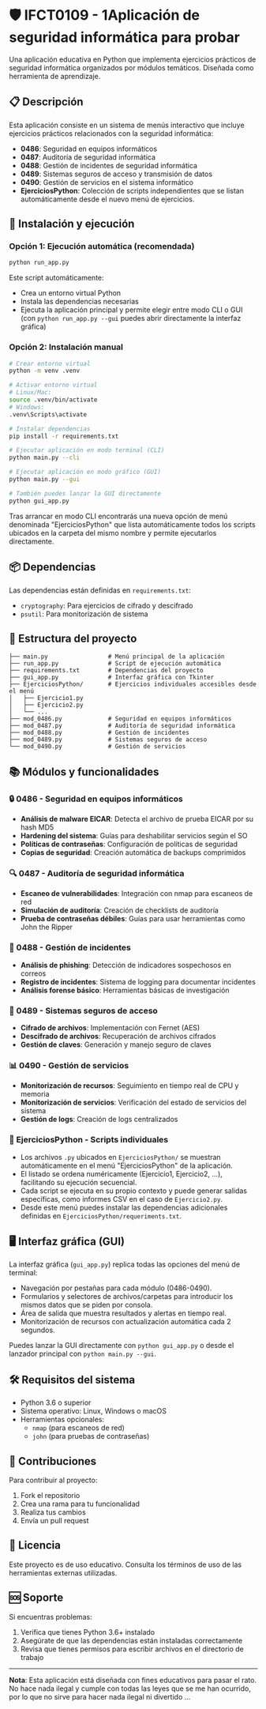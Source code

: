 # 🛡️ IFCT0109 - 1Aplicación de seguridad informática para probar

Una aplicación educativa en Python que implementa ejercicios prácticos de seguridad informática organizados por módulos temáticos. Diseñada como herramienta de aprendizaje.

## 📋 Descripción

Esta aplicación consiste en un sistema de menús interactivo que incluye ejercicios prácticos relacionados con la seguridad informática:

- **0486**: Seguridad en equipos informáticos
- **0487**: Auditoría de seguridad informática  
- **0488**: Gestión de incidentes de seguridad informática
- **0489**: Sistemas seguros de acceso y transmisión de datos
- **0490**: Gestión de servicios en el sistema informático
- **EjerciciosPython**: Colección de scripts independientes que se listan automáticamente desde el nuevo menú de ejercicios.

## 🚀 Instalación y ejecución

### Opción 1: Ejecución automática (recomendada)
```bash
python run_app.py
```
Este script automáticamente:
- Crea un entorno virtual Python
- Instala las dependencias necesarias
- Ejecuta la aplicación principal y permite elegir entre modo CLI o GUI (con `python run_app.py --gui` puedes abrir directamente la interfaz gráfica)

### Opción 2: Instalación manual
```bash
# Crear entorno virtual
python -m venv .venv

# Activar entorno virtual
# Linux/Mac:
source .venv/bin/activate
# Windows:
.venv\Scripts\activate

# Instalar dependencias
pip install -r requirements.txt

# Ejecutar aplicación en modo terminal (CLI)
python main.py --cli

# Ejecutar aplicación en modo gráfico (GUI)
python main.py --gui

# También puedes lanzar la GUI directamente
python gui_app.py
```

Tras arrancar en modo CLI encontrarás una nueva opción de menú denominada "EjerciciosPython" que lista automáticamente todos los scripts ubicados en la carpeta del mismo nombre y permite ejecutarlos directamente.

## 📦 Dependencias

Las dependencias están definidas en `requirements.txt`:
- `cryptography`: Para ejercicios de cifrado y descifrado
- `psutil`: Para monitorización de sistema

## 🔧 Estructura del proyecto

```
├── main.py                 # Menú principal de la aplicación
├── run_app.py              # Script de ejecución automática
├── requirements.txt        # Dependencias del proyecto
├── gui_app.py              # Interfaz gráfica con Tkinter
├── EjerciciosPython/       # Ejercicios individuales accesibles desde el menú
│   ├── Ejercicio1.py
│   ├── Ejercicio2.py
│   └── ...
├── mod_0486.py             # Seguridad en equipos informáticos
├── mod_0487.py             # Auditoría de seguridad informática
├── mod_0488.py             # Gestión de incidentes
├── mod_0489.py             # Sistemas seguros de acceso
└── mod_0490.py             # Gestión de servicios
```

## 📚 Módulos y funcionalidades

### 🔒 0486 - Seguridad en equipos informáticos
- **Análisis de malware EICAR**: Detecta el archivo de prueba EICAR por su hash MD5
- **Hardening del sistema**: Guías para deshabilitar servicios según el SO
- **Políticas de contraseñas**: Configuración de políticas de seguridad
- **Copias de seguridad**: Creación automática de backups comprimidos

### 🔍 0487 - Auditoría de seguridad informática
- **Escaneo de vulnerabilidades**: Integración con nmap para escaneos de red
- **Simulación de auditoría**: Creación de checklists de auditoría
- **Prueba de contraseñas débiles**: Guías para usar herramientas como John the Ripper

### 🚨 0488 - Gestión de incidentes
- **Análisis de phishing**: Detección de indicadores sospechosos en correos
- **Registro de incidentes**: Sistema de logging para documentar incidentes
- **Análisis forense básico**: Herramientas básicas de investigación

### 🔐 0489 - Sistemas seguros de acceso
- **Cifrado de archivos**: Implementación con Fernet (AES)
- **Descifrado de archivos**: Recuperación de archivos cifrados
- **Gestión de claves**: Generación y manejo seguro de claves

### 📊 0490 - Gestión de servicios
- **Monitorización de recursos**: Seguimiento en tiempo real de CPU y memoria
- **Monitorización de servicios**: Verificación del estado de servicios del sistema
- **Gestión de logs**: Creación de logs centralizados

### 🧪 EjerciciosPython - Scripts individuales
- Los archivos `.py` ubicados en `EjerciciosPython/` se muestran automáticamente en el menú "EjerciciosPython" de la aplicación.
- El listado se ordena numéricamente (Ejercicio1, Ejercicio2, ...), facilitando su ejecución secuencial.
- Cada script se ejecuta en su propio contexto y puede generar salidas específicas, como informes CSV en el caso de `Ejercicio2.py`.
- Desde este menú puedes instalar las dependencias adicionales definidas en `EjerciciosPython/requeriments.txt`.

## 🖥️ Interfaz gráfica (GUI)

La interfaz gráfica (`gui_app.py`) replica todas las opciones del menú de terminal:
- Navegación por pestañas para cada módulo (0486-0490).
- Formularios y selectores de archivos/carpetas para introducir los mismos datos que se piden por consola.
- Área de salida que muestra resultados y alertas en tiempo real.
- Monitorización de recursos con actualización automática cada 2 segundos.

Puedes lanzar la GUI directamente con `python gui_app.py` o desde el lanzador principal con `python main.py --gui`.


## 🛠️ Requisitos del sistema

- Python 3.6 o superior
- Sistema operativo: Linux, Windows o macOS
- Herramientas opcionales:
  - `nmap` (para escaneos de red)
  - `john` (para pruebas de contraseñas)

## 🤝 Contribuciones

Para contribuir al proyecto:
1. Fork el repositorio
2. Crea una rama para tu funcionalidad
3. Realiza tus cambios
4. Envía un pull request

## 📄 Licencia

Este proyecto es de uso educativo. Consulta los términos de uso de las herramientas externas utilizadas.

## 🆘 Soporte

Si encuentras problemas:
1. Verifica que tienes Python 3.6+ instalado
2. Asegúrate de que las dependencias están instaladas correctamente
3. Revisa que tienes permisos para escribir archivos en el directorio de trabajo

---

**Nota**: Esta aplicación está diseñada con fines educativos para pasar el rato. No hace nada ilegal y cumple con todas las leyes que se me han ocurrido, por lo que no sirve para hacer nada ilegal ni divertido ...
